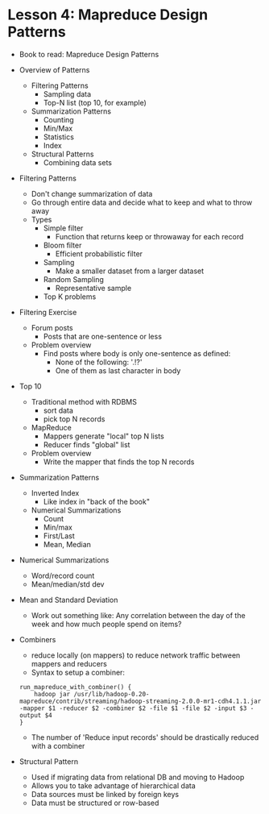 # Lesson 4: Mapreduce Design Patterns

* Book to read: Mapreduce Design Patterns
* Overview of Patterns
    * Filtering Patterns
        * Sampling data
        * Top-N list (top 10, for example)
    * Summarization Patterns
        * Counting
        * Min/Max
        * Statistics
        * Index
    * Structural Patterns
        * Combining data sets
* Filtering Patterns
    * Don't change summarization of data
    * Go through entire data and decide what to keep and what to throw away
    * Types
        * Simple filter
            * Function that returns keep or throwaway for each record
        * Bloom filter
            * Efficient probabilistic filter
        * Sampling
            * Make a smaller dataset from a larger dataset
        * Random Sampling
            * Representative sample
        * Top K problems
* Filtering Exercise
    * Forum posts
        * Posts that are one-sentence or less
    * Problem overview
        * Find posts where body is only one-sentence as defined:
            * None of the following: '.!?'
            * One of them as last character in body
* Top 10
    * Traditional method with RDBMS
        * sort data
        * pick top N records
    * MapReduce
        * Mappers generate "local" top N lists
        * Reducer finds  "global" list
    * Problem overview
        * Write the mapper that finds the top N records
* Summarization Patterns
    * Inverted Index
        * Like index in "back of the book"
    * Numerical Summarizations
        * Count
        * Min/max
        * First/Last
        * Mean, Median
* Numerical Summarizations
    * Word/record count
    * Mean/median/std dev
* Mean and Standard Deviation
    * Work out something like: Any correlation between the day of the week and how much people spend on items?
* Combiners
    * reduce locally (on mappers) to reduce network traffic between mappers and reducers
    * Syntax to setup a combiner:

    ```
    run_mapreduce_with_combiner() {
        hadoop jar /usr/lib/hadoop-0.20-mapreduce/contrib/streaming/hadoop-streaming-2.0.0-mr1-cdh4.1.1.jar -mapper $1 -reducer $2 -combiner $2 -file $1 -file $2 -input $3 -output $4
    }

    ```
    * The number of 'Reduce input records' should be drastically reduced with a combiner
* Structural Pattern
    * Used if migrating data from relational DB and moving to Hadoop
    * Allows you to take advantage of hierarchical data
    * Data sources must be linked by foreign keys
    * Data must be structured or row-based
